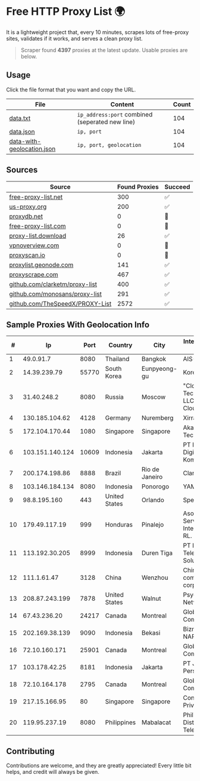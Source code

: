 
# Free HTTP Proxy List 🌍

It is a lightweight project that, every 10 minutes, scrapes lots of free-proxy sites, validates if it works, and serves a clean proxy list.


> Scraper found **4397** proxies at the latest update. Usable proxies are below.

## Usage

Click the file format that you want and copy the URL.


|File|Content|Count|
|----|-------|-----|
|[data.txt](https://raw.githubusercontent.com/themiralay/Proxy-List-World/master/data.txt)|`ip_address:port` combined (seperated new line)|104|
|[data.json](https://raw.githubusercontent.com/themiralay/Proxy-List-World/master/data.json)|`ip, port`|104|
|[data-with-geolocation.json](https://raw.githubusercontent.com/themiralay/Proxy-List-World/master/data-with-geolocation.json)|`ip, port, geolocation`|104|

## Sources

|Source|Found Proxies|Succeed|
|------|-------------|-------|
|[free-proxy-list.net](https://free-proxy-list.net)|300|✅|
|[us-proxy.org](https://www.us-proxy.org)|200|✅|
|[proxydb.net](http://proxydb.net)|0|🚫|
|[free-proxy-list.com](https://free-proxy-list.com/?page=&port=&type%5B%5D=http&type%5B%5D=https&up_time=0&search=Search)|0|🚫|
|[proxy-list.download](https://www.proxy-list.download/HTTP)|26|✅|
|[vpnoverview.com](https://vpnoverview.com/privacy/anonymous-browsing/free-proxy-servers)|0|🚫|
|[proxyscan.io](https://www.proxyscan.io)|0|🚫|
|[proxylist.geonode.com](https://proxylist.geonode.com/api/proxy-list?limit=300&page=1&sort_by=lastChecked&sort_type=desc&protocols=http,https)|141|✅|
|[proxyscrape.com](https://api.proxyscrape.com/v2/?request=displayproxies&protocol=http&timeout=10000&country=all&ssl=all&anonymity=all)|467|✅|
|[github.com/clarketm/proxy-list](https://raw.githubusercontent.com/clarketm/proxy-list/master/proxy-list-raw.txt)|400|✅|
|[github.com/monosans/proxy-list](https://raw.githubusercontent.com/monosans/proxy-list/main/proxies/http.txt)|291|✅|
|[github.com/TheSpeedX/PROXY-List](https://raw.githubusercontent.com/TheSpeedX/PROXY-List/master/http.txt)|2572|✅|


## Sample Proxies With Geolocation Info

|#|Ip|Port|Country|City|Internet Service Provider|
|-|--|----|-------|----|-------------------------|
|1|49.0.91.7|8080|Thailand|Bangkok|AIS-Fibre|
|2|14.39.239.79|55770|South Korea|Eunpyeong-gu|Korea Telecom|
|3|31.40.248.2|8080|Russia|Moscow|"Cloud Technologies" LLC trading as Cloud.ru|
|4|130.185.104.62|4128|Germany|Nuremberg|Xirra GmbH|
|5|172.104.170.44|1080|Singapore|Singapore|Akamai Technologies|
|6|103.151.140.124|10609|Indonesia|Jakarta|PT Indotechno Digital Komputasi|
|7|200.174.198.86|8888|Brazil|Rio de Janeiro|Claro S.A|
|8|103.146.184.134|8080|Indonesia|Ponorogo|YAMNET|
|9|98.8.195.160|443|United States|Orlando|Spectrum|
|10|179.49.117.19|999|Honduras|Pinalejo|Asociacion De Servicio De Internet S. De RL.|
|11|113.192.30.205|8999|Indonesia|Duren Tiga|PT Indo Telemedia Solusi|
|12|111.1.61.47|3128|China|Wenzhou|China Mobile communications corporation|
|13|208.87.243.199|7878|United States|Walnut|Psychz Networks|
|14|67.43.236.20|24217|Canada|Montreal|GloboTech Communications|
|15|202.169.38.139|9090|Indonesia|Bekasi|Biznet - PSN-NAP|
|16|72.10.160.171|25901|Canada|Montreal|GloboTech Communications|
|17|103.178.42.25|8181|Indonesia|Jakarta|PT Jaring Solusi Persada|
|18|72.10.164.178|2795|Canada|Montreal|GloboTech Communications|
|19|217.15.166.95|80|Singapore|Singapore|Contabo Asia Private Limited|
|20|119.95.237.19|8080|Philippines|Mabalacat|Philippine Long Distance Telephone Co.|



## Contributing

Contributions are welcome, and they are greatly appreciated! Every
little bit helps, and credit will always be given.

